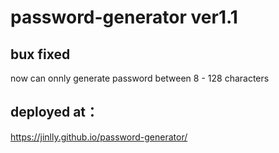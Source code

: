 # password-generator ver1.1

## bux fixed
now can onnly generate password between 8 - 128 characters

## deployed at：
https://jinlly.github.io/password-generator/
